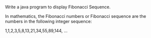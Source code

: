 Write a java program to display Fibonacci Sequence.

In mathematics, the Fibonacci numbers or Fibonacci sequence are the numbers in the following integer sequence:

 1,1,2,3,5,8,13,21,34,55,89,144, ...  